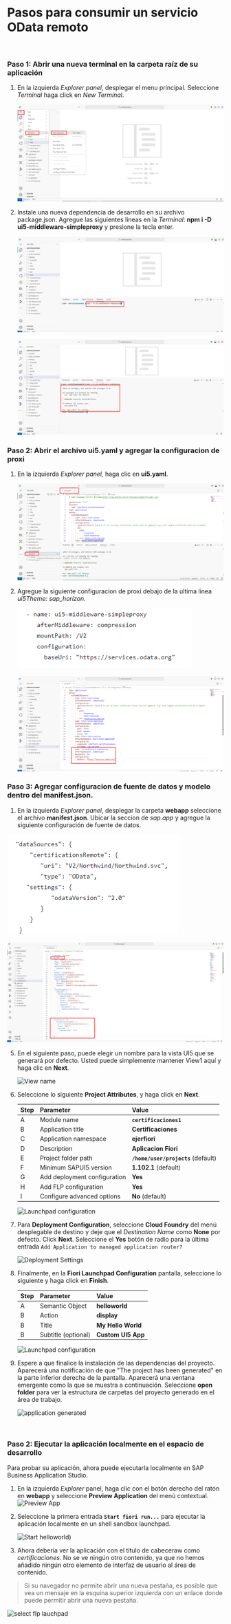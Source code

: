 # Pasos para consumir un servicio OData remoto

<br>

### Paso 1: Abrir una nueva terminal en la carpeta raíz de su aplicación

1. En la izquierda *Explorer panel*, desplegar el menu principal. Seleccione *Terminal* haga click en *New Terminal*.

   ![Open new terminal](img/n01-open-new-terminal.png)
   

2. Instale una nueva dependencia de desarrollo en su archivo package.json. Agregue las siguientes lineas en la *Terminal*:  **npm i -D ui5-middleware-simpleproxy** y presione la tecla enter. 

   ![Install dependency](img/n02-install-dependency-simpleproxy.png)

   ![Install dependency2](img/n03-install-dependency-simpleproxy.png)

### Paso 2: Abrir el archivo ui5.yaml y agregar la configuracion de proxi

1. En la izquierda *Explorer panel*, haga clic en **ui5.yaml**.
   
   ![Open yaml ui5](img/n04-open-ui5-yaml-file.png)

2. Agregue la siguiente configuracion de proxi debajo de la ultima linea *ui5Theme: sap_horizon*.
   
   ![Add proxi configuration 2 ](img/n05-proxy-config-cod.png)
     
   ![Add proxi configuration ](img/n05-proxy-configuration.png)

### Paso 3: Agregar configuracion de fuente de datos y modelo dentro del manifest.json.
   
1.  En la izquierda *Explorer panel*, desplegar la carpeta **webapp** seleccione el archivo **manifest.json**. Ubicar la seccion de *sap.app* y agregue la siguiente configuración de fuente de datos.
   
   ![Data Source](img/n08-data-source.png)

   ![Data Source](img/n06-data-source-configuration.png)

5. En el siguiente paso, puede elegir un nombre para la vista UI5 que se generará por defecto. Usted puede simplemente mantener View1 aquí y haga clic en **Next**.

   ![View name](img/n05-keep-view-name.png)

6. Seleccione lo siguiente **Project Attributes**, y haga click en **Next**.

    | Step | Parameter | Value |
    |:-----|:----------|:------|
    | A | Module name | **`certificaciones1`** |
    | B | Application title | **Certificaciones** |
    | C | Application namespace | **ejerfiori** |
    | D | Description | **Aplicacion Fiori** |
    | E | Project folder path | **`/home/user/projects`** (default)|
    | F | Minimum SAPUI5 version | **1.102.1** (default) |
    | G | Add deployment configuration | **Yes**|
    | H | Add FLP configuration | **Yes** |
    | I | Configure advanced options | **No** (default) |

   ![Launchpad configuration](img/n08-flp-config.png)
    
7. Para **Deployment Configuration**, seleccione **Cloud Foundry** del menú desplegable de destino y deje que el *Destination Name* como **None** por defecto. Click **Next**. Seleccione el **Yes** botón de radio para la última entrada `Add Application to managed application router?`

   ![Deployment Settings](img/n07-deployment-config.png)

8. Finalmente, en la **Fiori Launchpad Configuration** pantalla, seleccione lo siguiente y haga click en **Finish**. 

    | Step | Parameter | Value |
    |:-----|:----------|:------|
    | A | Semantic Object | **helloworld** |
    | B | Action | **display** |
    | B | Title | **My Hello World** |
    | B | Subtitle (optional) | **Custom UI5 App** |

    ![Launchpad configuration](img/n08-flp-config.png)

9. Espere a que finalice la instalación de las dependencias del proyecto. Aparecerá una notificación de que "The project has been generated" en la parte inferior derecha de la pantalla. Aparecerá una ventana emergente como la que se muestra a continuación. Seleccione **open folder** para ver la estructura de carpetas del proyecto generado en el área de trabajo.
    
    ![application generated](img/n09-open-folder-in-workspace.png)


<br>

### Paso 2: Ejecutar la aplicación localmente en el espacio de desarrollo

Para probar su aplicación, ahora puede ejecutarla localmente en SAP Business Application Studio.

1.	En la izquierda *Explorer* panel, haga clic con el botón derecho del ratón en **webapp** y seleccione **Preview Application** del menú contextual.
    ![Preview App](img/n11-preview-app.png)

2.	Seleccione la primera entrada **`Start fiori run...`** para ejecutar la aplicación localmente en un shell sandbox launchpad.

    ![Start helloworld](img/n13-preview-app.png))

3. Ahora debería ver la aplicación con el título de cabeceraw como *certificaciones*. No se ve ningún otro contenido, ya que no hemos añadido ningún otro elemento de interfaz de usuario al área de contenido.

 >Si su navegador no permite abrir una nueva pestaña, es posible que vea un mensaje en la esquina superior izquierda con un enlace donde puede permitir abrir una nueva pestaña.
   
   ![select flp lauchpad](img/n13-preview-app.png)
   
<br>


